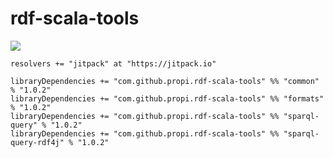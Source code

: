 # rdf-scala-tools

[![](https://jitpack.io/v/propi/rdf-scala-tools.svg)](https://jitpack.io/#propi/rdf-scala-tools)

```
resolvers += "jitpack" at "https://jitpack.io"

libraryDependencies += "com.github.propi.rdf-scala-tools" %% "common" % "1.0.2"
libraryDependencies += "com.github.propi.rdf-scala-tools" %% "formats" % "1.0.2"
libraryDependencies += "com.github.propi.rdf-scala-tools" %% "sparql-query" % "1.0.2"	
libraryDependencies += "com.github.propi.rdf-scala-tools" %% "sparql-query-rdf4j" % "1.0.2"
```
